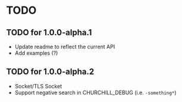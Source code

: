 # TODO

## TODO for 1.0.0-alpha.1

- Update readme to reflect the current API
- Add examples (?)

## TODO for 1.0.0-alpha.2

- Socket/TLS Socket
- Support negative search in CHURCHILL_DEBUG (i.e. `-something*`)
